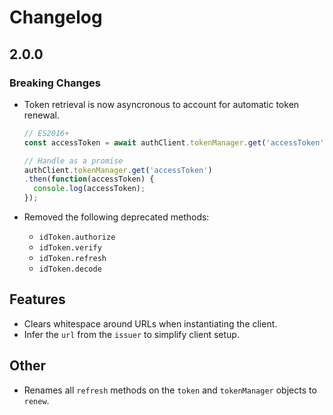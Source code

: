 # Changelog

## 2.0.0

### Breaking Changes

* Token retrieval is now asyncronous to account for automatic token renewal.

  ```javascript
  // ES2016+
  const accessToken = await authClient.tokenManager.get('accessToken');

  // Handle as a promise
  authClient.tokenManager.get('accessToken')
  .then(function(accessToken) {
    console.log(accessToken);
  });
  ```

* Removed the following deprecated methods:
  * `idToken.authorize`
  * `idToken.verify`
  * `idToken.refresh`
  * `idToken.decode`

## Features

* Clears whitespace around URLs when instantiating the client.
* Infer the `url` from the `issuer` to simplify client setup.

## Other

* Renames all `refresh` methods on the `token` and `tokenManager` objects to `renew`.
